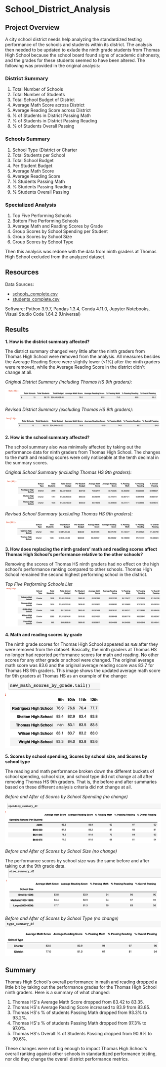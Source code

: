 # School_District_Analysis

## Project Overview

A city school district needs help analyzing the standardized testing performance of the schools and students within its district. The analysis then needed to be updated to exlude the ninth grade students from Thomas High School because the school board found signs of academic dishonesty, and the grades for these students seemed to have been altered. The following was provided in the original analysis:

### District Summary
1. Total Number of Schools
2. Total Number of Students
3. Total School Budget of District
4. Average Math Score across District
5. Average Reading Score across District
6. % of Students in District Passing Math
7. % of Students in District Passing Reading
8. % of Students Overall Passing

### Schools Summary
1. School Type (District or Charter
2. Total Students per School
3. Total School Budget
4. Per Student Budget
5. Average Math Score
6. Average Reading Score
7. % Students Passing Math
8. % Students Passing Reading
9. % Students Overall Passing

### Specialized Analysis
1. Top Five Performing Schools
2. Bottom Five Performing Schools
3. Average Math and Reading Scores by Grade
4. Group Scores by School Spending per Student
5. Group Scores by School Size
6. Group Scores by School Type

Then this analysis was redone with the data from ninth graders at Thomas High School excluded from the analyzed dataset. 

## Resources
Data Sources: 
- [schools_complete.csv](Resources/schools_complete.csv)
- [students_complete.csv](Resources/students_complete.csv)

Software: Python 3.9.7, Pandas 1.3.4, Conda 4.11.0, Jupyter Notebooks, Visual Studio Code 1.64.2 (Universal)

## Results

**1. How is the district summary affected?**

The district summary changed very little after the ninth graders from Thomas High School were removed from the analysis. All measures besides the Average Reading Score were slightly lower (<1%) after the ninth graders were removed, while the Average Reading Score in the district didn't change at all. 

_Original District Summary (including Thomas HS 9th graders):_

![district_summary_original](Resources/district_summary_original.png)

_Revised District Summary (excluding Thomas HS 9th graders):_

![district_summary_revised](Resources/district_summary_revised.png)

**2. How is the school summary affected?**

The school summary also was minimally affected by taking out the performance data for ninth graders from Thomas High School. The changes to the math and reading scores were only noticeable at the tenth decimal in the summary scores.

_Original School Summary (including Thomas HS 9th graders):_

![school_summary_original](Resources/school_summary_original.png)

_Revised School Summary (excluding Thomas HS 9th graders):_

![school_summary_revised](Resources/school_summary_revised.png)

**3. How does replacing the ninth graders’ math and reading scores affect Thomas High School’s performance relative to the other schools?**

Removing the scores of Thomas HS ninth graders had no effect on the high school's performance ranking compared to other schools. Thomas High School remained the second highest performing school in the district. 

_Top Five Performing Schools List_
![top_five_performing_schools_revised](Resources/top_five_performing_schools_revised.png)

**4. Math and reading scores by grade**

The ninth grade scores for Thomas High School appeared as `NaN` after they were removed from the dataset. Basically, the ninth graders at Thomas HS no longer had reported performance scores for math and reading. No other scores for any other grade or school were changed. The original average math score was 83.6 and the original average reading score was 83.7 for Thomas HS 9th graders. This image shows the updated average math score for 9th graders at Thomas HS as an example of the change: 

![new_math_scores_by_grade](Resources/new_math_scores_by_grade.png)

**5. Scores by school spending, Scores by school size, and Scores by school type**

The reading and math performance broken down the different buckets of school spending, school size, and school type did not change at all after removing Thomas HS 9th graders. That is, the before and after summaries based on these different analysis criteria did not change at all.  

_Before and After of Scores by School Spending (no change)_

![scores_by_school_spending](Resources/scores_by_school_spending.png)

_Before and After of Scores by School Size (no change)_

The performance scores by school size was the same before and after taking out the 9th grade data.
![scores_by_school_size](Resources/size_summary_png.png)

_Before and After of Scores by School Type (no change)_
![school_type_summary](Resources/school_type_summary.png)


## Summary

Thomas High School's overall performance in math and reading dropped a little bit by taking out the performance grades for the Thomas High School ninth graders. Here is a summary of what changed: 

1. Thomas HS's Average Math Score dropped from 83.42 to 83.35.
2. Thomas HS's Average Reading Score increased to 83.9 from 83.85.
3. Thomas HS's % of students Passing Math dropped from 93.3% to 93.2%.
4. Thomas HS's % of students Passing Math dropped from 97.3% to 97.0%.
5. Thomas HS's Overall % of Students Passing dropped from 90.9% to 90.6%.

These changes were not big enough to impact Thomas High School's overall ranking against other schools in standardized performance testing, nor did they change the overall district performance metrics. 
